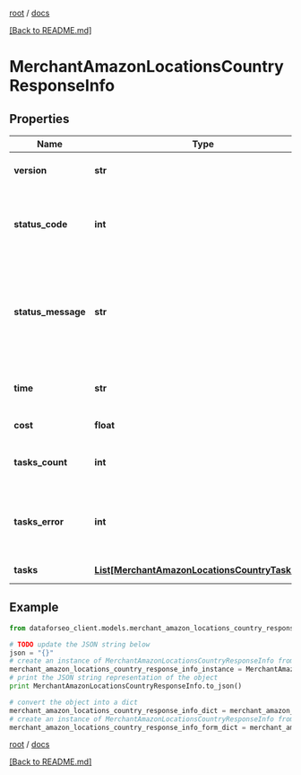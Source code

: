 [root](./../ "root") / [docs](./ "docs")

[[Back to README.md]](./../README.md "[Back to README.md]")

# MerchantAmazonLocationsCountryResponseInfo

## Properties

Name | Type | Description | Notes
------------ | ------------- | ------------- | -------------
**version** | **str** | the current version of the API | [optional]
**status_code** | **int** | general status code you can find the full list of the response codes here | [optional]
**status_message** | **str** | general informational message you can find the full list of general informational messages here | [optional]
**time** | **str** | total execution time, seconds | [optional]
**cost** | **float** | total tasks cost, USD | [optional]
**tasks_count** | **int** | the number of tasks in the tasks array | [optional]
**tasks_error** | **int** | the number of tasks in the tasks array returned with an error | [optional]
**tasks** | [**List[MerchantAmazonLocationsCountryTaskInfo]**](MerchantAmazonLocationsCountryTaskInfo.md) | array of tasks | [optional]

## Example

```python
from dataforseo_client.models.merchant_amazon_locations_country_response_info import MerchantAmazonLocationsCountryResponseInfo

# TODO update the JSON string below
json = "{}"
# create an instance of MerchantAmazonLocationsCountryResponseInfo from a JSON string
merchant_amazon_locations_country_response_info_instance = MerchantAmazonLocationsCountryResponseInfo.from_json(json)
# print the JSON string representation of the object
print MerchantAmazonLocationsCountryResponseInfo.to_json()

# convert the object into a dict
merchant_amazon_locations_country_response_info_dict = merchant_amazon_locations_country_response_info_instance.to_dict()
# create an instance of MerchantAmazonLocationsCountryResponseInfo from a dict
merchant_amazon_locations_country_response_info_form_dict = merchant_amazon_locations_country_response_info.from_dict(merchant_amazon_locations_country_response_info_dict)
```

  

[root](./../ "root") / [docs](./ "docs")

[[Back to README.md]](./../README.md "[Back to README.md]")